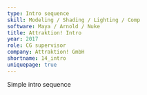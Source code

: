 ```yaml
---
type: Intro sequence
skill: Modeling / Shading / Lighting / Comp
software: Maya / Arnold / Nuke
title: Attraktion! Intro
year: 2017
role: CG supervisor
company: Attraktion! GmbH
shortname: 14_intro
uniquepage: true
---
```


Simple intro sequence